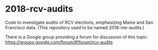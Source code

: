 # 2018-rcv-audits
Code to investigate audits of RCV elections, emphasizing Maine and San
Francisco data.  (This repository used to be named 2018-me-audits.)

There is a Google group providing a forum for discussion of this topic:
https://groups.google.com/forum/#!forum/rcv-audits


